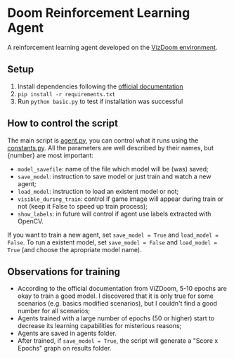 # Doom Reinforcement Learning Agent

A reinforcement learning agent developed on the [VizDoom environment](http://vizdoom.cs.put.edu.pl/).

## Setup

1. Install dependencies following the [official documentation](https://github.com/mwydmuch/ViZDoom/blob/master/doc/Building.md)
2. `pip install -r requirements.txt`
3. Run `python basic.py` to test if installation was successful

## How to control the script

The main script is [agent.py](https://github.com/cemmanuelsr/doom-rl-agent/blob/master/agent.py), you can control what it runs using the [constants.py](https://github.com/cemmanuelsr/doom-rl-agent/blob/master/constants.py). All the parameters are well described by their names, but {number} are most important:

- `model_savefile`: name of the file which model will be (was) saved;
- `save_model`: instruction to save model or just train and watch a new agent;
- `load_model`: instruction to load an existent model or not;
- `visible_during_train`: control if game image will appear during train or not (keep it False to speed up train process);
- `show_labels`: in future will control if agent use labels extracted with OpenCV.

If you want to train a new agent, set `save_model = True` and `load_model = False`. To run a existent model, set `save_model = False` and `load_model = True` (and choose the apropriate model name).

## Observations for training

- According to the official documentation from ViZDoom, 5-10 epochs are okay to train a good model. I discovered that it is only true for some scenarios (e.g. basics modified scenarios), but I couldn't find a good number for all scenarios;
- Agents trained with a large number of epochs (50 or higher) start to decrease its learning capabilities for misterious reasons;
- Agents are saved in agents folder.
- After trained, if `save_model = True`, the script will generate a "Score x Epochs" graph on results folder.
